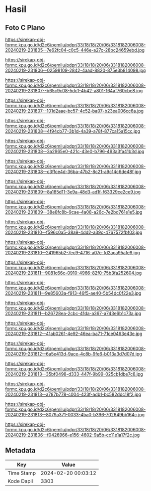 # Hasil

## Foto C Plano

https://sirekap-obj-formc.kpu.go.id/d2c6/pemilu/pdpr/33/18/18/20/06/3318182006008-20240219-231805--7e62fc04-c0c5-446e-a27c-28bc24659ebd.jpg

https://sirekap-obj-formc.kpu.go.id/d2c6/pemilu/pdpr/33/18/18/20/06/3318182006008-20240219-231806--02598109-2842-4aad-8820-875e3b814098.jpg

https://sirekap-obj-formc.kpu.go.id/d2c6/pemilu/pdpr/33/18/18/20/06/3318182006008-20240219-231807--b65c9c08-5dc1-4b42-a801-164af760cbe8.jpg

https://sirekap-obj-formc.kpu.go.id/d2c6/pemilu/pdpr/33/18/18/20/06/3318182006008-20240219-231807--101d2aae-bc57-4c52-ba07-b23ea006cc6a.jpg

https://sirekap-obj-formc.kpu.go.id/d2c6/pemilu/pdpr/33/18/18/20/06/3318182006008-20240219-231808--4f94cb77-3b1d-4a39-a78f-877ca15a15cc.jpg

https://sirekap-obj-formc.kpu.go.id/d2c6/pemilu/pdpr/33/18/18/20/06/3318182006008-20240219-231808--3a2965e0-421c-43e0-b796-493a3fa41b3d.jpg

https://sirekap-obj-formc.kpu.go.id/d2c6/pemilu/pdpr/33/18/18/20/06/3318182006008-20240219-231808--c3ffce4d-36ba-47b2-8c21-a9c14c6de48f.jpg

https://sirekap-obj-formc.kpu.go.id/d2c6/pemilu/pdpr/33/18/18/20/06/3318182006008-20240219-231809--8a185d11-3e9a-48d3-ad1f-f63329ce2ce9.jpg

https://sirekap-obj-formc.kpu.go.id/d2c6/pemilu/pdpr/33/18/18/20/06/3318182006008-20240219-231809--38e8fc8b-9cae-4a08-a26c-7e2bd761e1e5.jpg

https://sirekap-obj-formc.kpu.go.id/d2c6/pemilu/pdpr/33/18/18/20/06/3318182006008-20240219-231810--f596c0a5-38a9-4dd2-a39c-4767572fbf03.jpg

https://sirekap-obj-formc.kpu.go.id/d2c6/pemilu/pdpr/33/18/18/20/06/3318182006008-20240219-231810--241965b2-7ec9-4716-a07e-fd2aca95afe9.jpg

https://sirekap-obj-formc.kpu.go.id/d2c6/pemilu/pdpr/33/18/18/20/06/3318182006008-20240219-231811--9081c66c-0910-4966-82f0-75b3fa252604.jpg

https://sirekap-obj-formc.kpu.go.id/d2c6/pemilu/pdpr/33/18/18/20/06/3318182006008-20240219-231811--9e85603a-f913-46f5-ae40-5b54dc0f22e3.jpg

https://sirekap-obj-formc.kpu.go.id/d2c6/pemilu/pdpr/33/18/18/20/06/3318182006008-20240219-231811--b26728ea-2cbc-41da-a367-a743e6b1c73a.jpg

https://sirekap-obj-formc.kpu.go.id/d2c6/pemilu/pdpr/33/18/18/20/06/3318182006008-20240219-231812--41ab0261-4e92-46ea-ba71-71ce0463e43e.jpg

https://sirekap-obj-formc.kpu.go.id/d2c6/pemilu/pdpr/33/18/18/20/06/3318182006008-20240219-231812--6a5e413d-9ace-4c8b-9fe6-b013a3d7d07d.jpg

https://sirekap-obj-formc.kpu.go.id/d2c6/pemilu/pdpr/33/18/18/20/06/3318182006008-20240219-231813--35bf0498-d333-447f-9b99-025cb1dbe7c8.jpg

https://sirekap-obj-formc.kpu.go.id/d2c6/pemilu/pdpr/33/18/18/20/06/3318182006008-20240219-231813--a787b778-c004-423f-adb1-bc582ddc18f2.jpg

https://sirekap-obj-formc.kpu.go.id/d2c6/pemilu/pdpr/33/18/18/20/06/3318182006008-20240219-231813--8079a371-0033-4ba0-b396-702649bb164c.jpg

https://sirekap-obj-formc.kpu.go.id/d2c6/pemilu/pdpr/33/18/18/20/06/3318182006008-20240219-231806--f0426966-e156-4602-9a5b-cc11e1a17f2c.jpg


## Metadata

| Key        | Value               |
| ---------- | ------------------- |
| Time Stamp | 2024-02-20 00:03:12 |
| Kode Dapil | 3303                |



